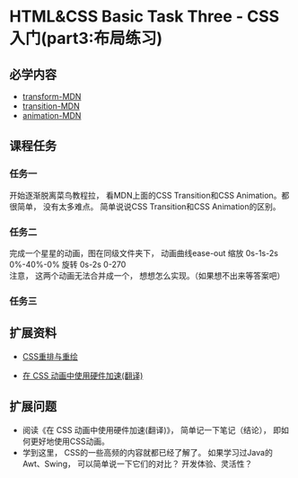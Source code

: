 # HTML&CSS Basic Task Three - CSS入门(part3:布局练习)
## 必学内容
+ [transform-MDN](https://developer.mozilla.org/zh-CN/docs/Web/CSS/transform)
+ [transition-MDN](https://developer.mozilla.org/zh-CN/docs/Web/CSS/transition)
+ [animation-MDN](https://developer.mozilla.org/zh-CN/docs/Web/CSS/animation)
## 课程任务
### 任务一
开始逐渐脱离菜鸟教程拉， 看MDN上面的CSS Transition和CSS Animation。都很简单， 没有太多难点。 简单说说CSS Transition和CSS Animation的区别。
### 任务二
完成一个星星的动画，图在同级文件夹下， 动画曲线ease-out
 缩放   0s-1s-2s   0%-40%-0%
 旋转   0s-2s       0-270  
注意， 这两个动画无法合并成一个， 想想怎么实现。（如果想不出来等答案吧）
### 任务三
## 扩展资料
* [CSS重排与重绘](https://imweb.io/topic/5c2206a7611a25cc7bf1d848)
+ [在 CSS 动画中使用硬件加速(翻译)](https://juejin.cn/post/6844903649974435854)
## 扩展问题
+ 阅读《在 CSS 动画中使用硬件加速(翻译)》， 简单记一下笔记（结论）， 即如何更好地使用CSS动画。
+ 学到这里， CSS的一些高频的内容就都已经了解了。 如果学习过Java的Awt、Swing， 可以简单说一下它们的对比？ 开发体验、灵活性？

